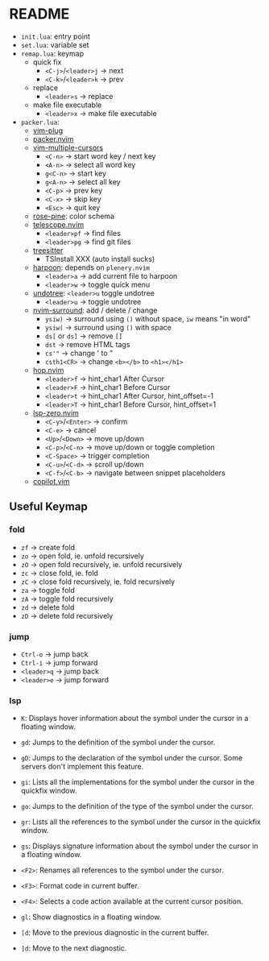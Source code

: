 # README

- `init.lua`: entry point
- `set.lua`: variable set
- `remap.lua`: keymap
    - quick fix
        - `<C-j>`/`<leader>j` -> next
        - `<C-k>`/`<leader>k` -> prev
    - replace
        - `<leader>s` -> replace
    - make file executable
        - `<leader>x` -> make file executable
- `packer.lua`: 
    - [vim-plug](https://github.com/junegunn/vim-plug)
    - [packer.nvim](https://github.com/wbthomason/packer.nvim)
    - [vim-multiple-cursors](https://github.com/terryma/vim-multiple-cursors)
        - `<C-n>` -> start word key / next key
        - `<A-n>` -> select all word key
        - `g<C-n>` -> start key
        - `g<A-n>` -> select all key
        - `<C-p>` -> prev key
        - `<C-x>` -> skip key
        - `<Esc>` -> quit key
    - [rose-pine](https://github.com/rose-pine/neovim): color schema
    - [telescope.nvim](https://github.com/nvim-telescope/telescope.nvim)
        - `<leader>pf` -> find files
        - `<leader>pg` -> find git files
    - [treesitter](https://github.com/nvim-treesitter/nvim-treesitter)
        - TSInstall XXX (auto install sucks)
    - [harpoon](https://github.com/ThePrimeagen/harpoon/tree/harpoon2): depends on `plenery.nvim`
        - `<leader>a` -> add current file to harpoon
        - `<leader>w` -> toggle quick menu
    - [undotree](https://github.com/mbbill/undotree): `<leader>u` toggle undotree
        - `<leader>u` -> toggle undotree
    - [nvim-surround](https://github.com/kylechui/nvim-surround): add / delete / change
        - `ysiw)` -> surround using `()` without space, `iw` means "in word"
        - `ysiw(` -> surround using `()` with space
        - `ds[` or `ds]` -> remove `[]`
        - `dst` -> remove HTML tags
        - `cs'"` -> change ' to "
        - `csth1<CR>` -> change `<b></b>` to `<h1></h1>`
    - [hop.nvim](https://github.com/hadronized/hop.nvim)
        - `<leader>f` -> hint_char1 After Cursor
        - `<leader>F` -> hint_char1 Before Cursor
        - `<leader>t` -> hint_char1 After Cursor, hint_offset=-1
        - `<leader>T` -> hint_char1 Before Cursor, hint_offset=1
    - [lsp-zero.nvim](https://github.com/VonHeikemen/lsp-zero.nvim)
        - `<C-y>`/`<Enter>` -> confirm
        - `<C-e>` -> cancel
        - `<Up>`/`<Down>` -> move up/down
        - `<C-p>`/`<C-n>` -> move up/down or toggle completion
        - `<C-Space>` -> trigger completion
        - `<C-u>`/`<C-d>` -> scroll up/down
        - `<C-f>`/`<C-b>` -> navigate between snippet placeholders
    - [copilot.vim](https://github.com/github/copilot.vim)


## Useful Keymap

### fold

- `zf` -> create fold
- `zo` -> open fold, ie. unfold recursively
- `zO` -> open fold recursively, ie. unfold recursively
- `zc` -> close fold, ie. fold
- `zC` -> close fold recursively, ie. fold recursively
- `za` -> toggle fold
- `zA` -> toggle fold recursively
- `zd` -> delete fold
- `zD` -> delete fold recursively

### jump

- `Ctrl-o` -> jump back
- `Ctrl-i` -> jump forward
- `<leader>q` -> jump back
- `<leader>e` -> jump forward

### lsp

- `K`: Displays hover information about the symbol under the cursor in a floating window.

- `gd`: Jumps to the definition of the symbol under the cursor.

- `gD`: Jumps to the declaration of the symbol under the cursor. Some servers don't implement this feature.

- `gi`: Lists all the implementations for the symbol under the cursor in the quickfix window.

- `go`: Jumps to the definition of the type of the symbol under the cursor.

- `gr`: Lists all the references to the symbol under the cursor in the quickfix window.

- `gs`: Displays signature information about the symbol under the cursor in a floating window.

- `<F2>`: Renames all references to the symbol under the cursor.

- `<F3>`: Format code in current buffer.

- `<F4>`: Selects a code action available at the current cursor position.

- `gl`: Show diagnostics in a floating window.

- `[d`: Move to the previous diagnostic in the current buffer.

- `]d`: Move to the next diagnostic.

